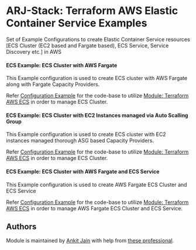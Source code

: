 # ARJ-Stack: Terraform AWS Elastic Container Service Examples

Set of Example Configurations to create Elastic Container Service resources [ECS Cluster (EC2 based and Fargate based), ECS Service, Service Discovery etc.] in AWS

#### ECS Example: ECS Cluster with AWS Fargate

This Example configuration is used to create ECS cluster with AWS Fargate along with Fargate Capacity Providers.

Refer [Configuration Example](https://github.com/arjstack/terraform-aws-examples/tree/main/aws-ecs/cluster-fargate) for the code-base to utilize [Module: Terraform AWS ECS](https://github.com/arjstack/terraform-aws-ecs) in order to manage ECS Cluster.

#### ECS Example: ECS Cluster with EC2 Instances managed via Auto Scalling Group

This Example configuration is used to create ECS cluster with EC2 instances managed thorough ASG based Capacity Providers.

Refer [Configuration Example](https://github.com/arjstack/terraform-aws-examples/tree/main/aws-ecs/cluster-ec2) for the code-base to utilize [Module: Terraform AWS ECS](https://github.com/arjstack/terraform-aws-ecs) in order to manage ECS Cluster.

#### ECS Example: ECS Cluster with AWS Fargate and ECS Service

This Example configuration is used to create AWS Fargate ECS Cluster and ECS Service

Refer [Configuration Example](https://github.com/arjstack/terraform-aws-examples/tree/main/aws-ecs/cluster-fargate-with-service) for the code-base to utilize [Module: Terraform AWS ECS](https://github.com/arjstack/terraform-aws-ecs) in order to manage AWS Fargate ECS Cluster and ECS Service.

## Authors

Module is maintained by [Ankit Jain](https://github.com/ankit-jn) with help from [these professional](https://github.com/arjstack/terraform-aws-examples/graphs/contributors).
